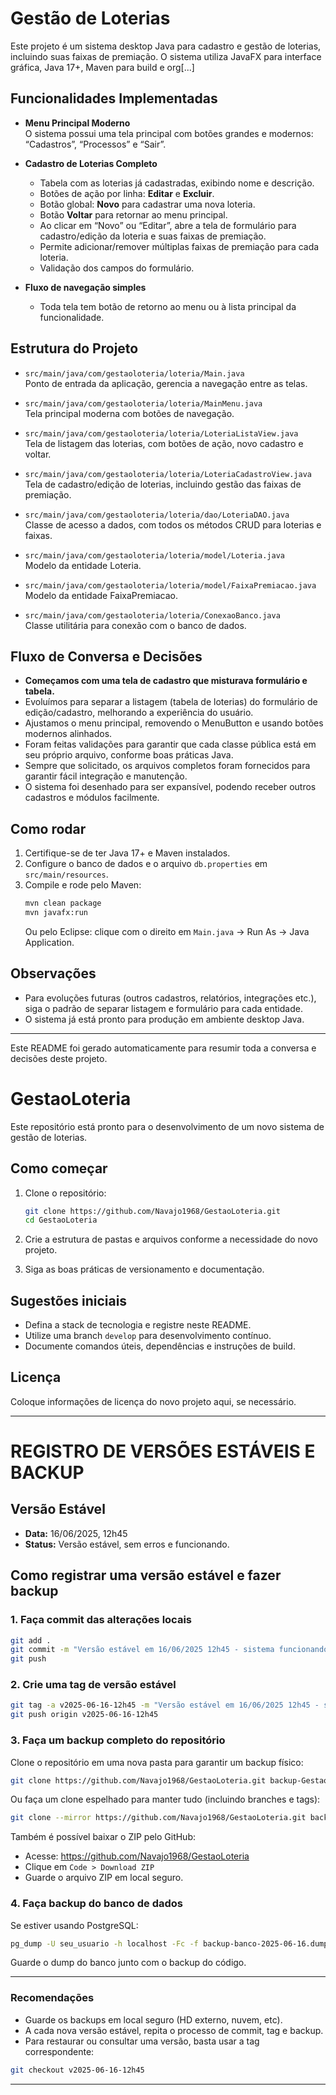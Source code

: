 # Gestão de Loterias

Este projeto é um sistema desktop Java para cadastro e gestão de loterias, incluindo suas faixas de premiação. O sistema utiliza JavaFX para interface gráfica, Java 17+, Maven para build e org[...]

## Funcionalidades Implementadas

- **Menu Principal Moderno**  
  O sistema possui uma tela principal com botões grandes e modernos: “Cadastros”, “Processos” e “Sair”.

- **Cadastro de Loterias Completo**
  - Tabela com as loterias já cadastradas, exibindo nome e descrição.
  - Botões de ação por linha: **Editar** e **Excluir**.
  - Botão global: **Novo** para cadastrar uma nova loteria.
  - Botão **Voltar** para retornar ao menu principal.
  - Ao clicar em “Novo” ou “Editar”, abre a tela de formulário para cadastro/edição da loteria e suas faixas de premiação.
  - Permite adicionar/remover múltiplas faixas de premiação para cada loteria.
  - Validação dos campos do formulário.

- **Fluxo de navegação simples**
  - Toda tela tem botão de retorno ao menu ou à lista principal da funcionalidade.

## Estrutura do Projeto

- `src/main/java/com/gestaoloteria/loteria/Main.java`  
  Ponto de entrada da aplicação, gerencia a navegação entre as telas.

- `src/main/java/com/gestaoloteria/loteria/MainMenu.java`  
  Tela principal moderna com botões de navegação.

- `src/main/java/com/gestaoloteria/loteria/LoteriaListaView.java`  
  Tela de listagem das loterias, com botões de ação, novo cadastro e voltar.

- `src/main/java/com/gestaoloteria/loteria/LoteriaCadastroView.java`  
  Tela de cadastro/edição de loterias, incluindo gestão das faixas de premiação.

- `src/main/java/com/gestaoloteria/loteria/dao/LoteriaDAO.java`  
  Classe de acesso a dados, com todos os métodos CRUD para loterias e faixas.

- `src/main/java/com/gestaoloteria/loteria/model/Loteria.java`  
  Modelo da entidade Loteria.

- `src/main/java/com/gestaoloteria/loteria/model/FaixaPremiacao.java`  
  Modelo da entidade FaixaPremiacao.

- `src/main/java/com/gestaoloteria/loteria/ConexaoBanco.java`  
  Classe utilitária para conexão com o banco de dados.

## Fluxo de Conversa e Decisões

- **Começamos com uma tela de cadastro que misturava formulário e tabela.**
- Evoluímos para separar a listagem (tabela de loterias) do formulário de edição/cadastro, melhorando a experiência do usuário.
- Ajustamos o menu principal, removendo o MenuButton e usando botões modernos alinhados.
- Foram feitas validações para garantir que cada classe pública está em seu próprio arquivo, conforme boas práticas Java.
- Sempre que solicitado, os arquivos completos foram fornecidos para garantir fácil integração e manutenção.
- O sistema foi desenhado para ser expansível, podendo receber outros cadastros e módulos facilmente.

## Como rodar

1. Certifique-se de ter Java 17+ e Maven instalados.
2. Configure o banco de dados e o arquivo `db.properties` em `src/main/resources`.
3. Compile e rode pelo Maven:
   ```sh
   mvn clean package
   mvn javafx:run
   ```
   Ou pelo Eclipse: clique com o direito em `Main.java` → Run As → Java Application.

## Observações

- Para evoluções futuras (outros cadastros, relatórios, integrações etc.), siga o padrão de separar listagem e formulário para cada entidade.
- O sistema já está pronto para produção em ambiente desktop Java.

---
Este README foi gerado automaticamente para resumir toda a conversa e decisões deste projeto.

# GestaoLoteria

Este repositório está pronto para o desenvolvimento de um novo sistema de gestão de loterias.

## Como começar

1. Clone o repositório:
   ```sh
   git clone https://github.com/Navajo1968/GestaoLoteria.git
   cd GestaoLoteria
   ```

2. Crie a estrutura de pastas e arquivos conforme a necessidade do novo projeto.

3. Siga as boas práticas de versionamento e documentação.

## Sugestões iniciais

- Defina a stack de tecnologia e registre neste README.
- Utilize uma branch `develop` para desenvolvimento contínuo.
- Documente comandos úteis, dependências e instruções de build.

## Licença

Coloque informações de licença do novo projeto aqui, se necessário.

---

# REGISTRO DE VERSÕES ESTÁVEIS E BACKUP

## Versão Estável

- **Data:** 16/06/2025, 12h45
- **Status:** Versão estável, sem erros e funcionando.

## Como registrar uma versão estável e fazer backup

### 1. Faça commit das alterações locais

```sh
git add .
git commit -m "Versão estável em 16/06/2025 12h45 - sistema funcionando"
git push
```

### 2. Crie uma tag de versão estável

```sh
git tag -a v2025-06-16-12h45 -m "Versão estável em 16/06/2025 12h45 - sistema funcionando"
git push origin v2025-06-16-12h45
```

### 3. Faça um backup completo do repositório

Clone o repositório em uma nova pasta para garantir um backup físico:

```sh
git clone https://github.com/Navajo1968/GestaoLoteria.git backup-GestaoLoteria-2025-06-16
```

Ou faça um clone espelhado para manter tudo (incluindo branches e tags):

```sh
git clone --mirror https://github.com/Navajo1968/GestaoLoteria.git backup-GestaoLoteria-2025-06-16
```

Também é possível baixar o ZIP pelo GitHub:
- Acesse: https://github.com/Navajo1968/GestaoLoteria
- Clique em `Code > Download ZIP`
- Guarde o arquivo ZIP em local seguro.

### 4. Faça backup do banco de dados

Se estiver usando PostgreSQL:

```sh
pg_dump -U seu_usuario -h localhost -Fc -f backup-banco-2025-06-16.dump nome_do_banco
```

Guarde o dump do banco junto com o backup do código.

---

### Recomendações

- Guarde os backups em local seguro (HD externo, nuvem, etc).
- A cada nova versão estável, repita o processo de commit, tag e backup.
- Para restaurar ou consultar uma versão, basta usar a tag correspondente:

```sh
git checkout v2025-06-16-12h45
```

---